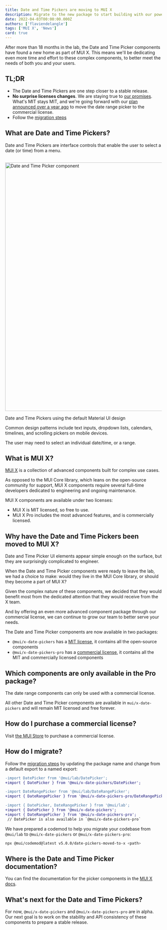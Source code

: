 ```yaml
---
title: Date and Time Pickers are moving to MUI X
description: Migrate to the new package to start building with our powerful Date and Time Pickers, now part of MUI X. Previously released MIT components will stay MIT.
date: 2022-04-03T00:00:00.000Z
authors: ['flaviendelangle']
tags: ['MUI X', 'News']
card: true
---
```


After more than 18 months in the lab, the Date and Time Picker components have found a new home as part of MUI X.
This means we'll be dedicating even more time and effort to these complex components, to better meet the needs of both you and your users.

## TL;DR

- The Date and Time Pickers are one step closer to a stable release.
- **No surprise licenses changes**. We are staying true to [our promises](https://mui-org.notion.site/Stewardship-542a2226043d4f4a96dfb429d16cf5bd). What's MIT stays MIT, and we're going forward with our [plan announced over a year ago](https://v5-0-6.mui.com/components/date-range-picker/) to move the date range picker to the commercial license.
- Follow the [migration steps](/x/migration/migration-pickers-lab/)

## What are Date and Time Pickers?

Date and Time Pickers are interface controls that enable the user to select a date (or time) from a menu.

<img src="/static/blog/lab-date-pickers-to-mui-x/date-time-picker.png" style="width: 796px; margin-top: 16px;" alt="Date and Time Picker component" />

<p class="blog-description">Date and Time Pickers using the default Material UI design</p>

Common design patterns include text inputs, dropdown lists, calendars, timelines, and scrolling pickers on mobile devices.

The user may need to select an individual date/time, or a range.

## What is MUI X?

[MUI X](/x/) is a collection of advanced components built for complex use cases.

As opposed to the MUI Core library, which leans on the open-source community for support, MUI X components require several full-time developers dedicated to engineering and ongoing maintenance.

MUI X components are available under two licenses:

- MUI X is MIT licensed, so free to use.
- MUI X Pro includes the most advanced features, and is commercially licensed.

## Why have the Date and Time Pickers been moved to MUI X?

Date and Time Picker UI elements appear simple enough on the surface, but they are surprisingly complicated to engineer.

When the Date and Time Picker components were ready to leave the lab, we had a choice to make: would they live in the MUI Core library, or should they become a part of MUI X?

Given the complex nature of these components, we decided that they would benefit most from the dedicated attention that they would receive from the X team.

And by offering an even more advanced component package through our commercial license, we can continue to grow our team to better serve your needs.

The Date and Time Picker components are now available in two packages:

- `@mui/x-date-pickers` has a [MIT license](https://unpkg.com/browse/@mui/x-date-pickers/LICENSE), it contains all the open-source components
- `@mui/x-date-pickers-pro` has a [commercial license](https://unpkg.com/browse/@mui/x-date-pickers-pro/LICENSE), it contains all the MIT and commercially licensed components

## Which components are only available in the Pro package?

The date range components can only be used with a commercial license.

All other Date and Time Picker components are available in `mui/x-date-pickers` and will remain MIT licensed and free forever.

## How do I purchase a commercial license?

Visit [the MUI Store](https://mui.com/store/items/mui-x-pro/) to purchase a commercial license.

## How do I migrate?

Follow the [migration steps](/x/migration/migration-pickers-lab/) by updating the package name and change from a default export to a named export:

```diff
-import DatePicker from '@mui/lab/DatePicker';
+import { DatePicker } from '@mui/x-date-pickers/DatePicker';

-import DateRangePicker from '@mui/lab/DateRangePicker';
+import { DateRangePicker } from '@mui/x-date-pickers-pro/DateRangePicker';

-import { DatePicker, DateRangePicker } from '@mui/lab';
+import { DatePicker } from '@mui/x-date-pickers';
+import { DateRangePicker } from '@mui/x-date-pickers-pro';
 // DatePicker is also available in `@mui/x-date-pickers-pro`
```

We have prepared a codemod to help you migrate your codebase from `@mui/lab` to `@mui/x-date-pickers` or `@mui/x-date-pickers-pro`:

```bash
npx @mui/codemod@latest v5.0.0/date-pickers-moved-to-x <path>
```

## Where is the Date and Time Picker documentation?

You can find the documentation for the picker components in the [MUI X docs](/x/react-date-pickers/getting-started/).

## What's next for the Date and Time Pickers?

For now, `@mui/x-date-pickers` and `@mui/x-date-pickers-pro` are in alpha.
Our next goal is to work on the stability and API consistency of these components to prepare a stable release.
